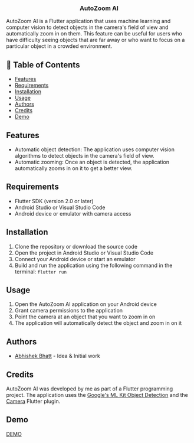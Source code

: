 <h3 align="center">AutoZoom AI</h3>
AutoZoom AI is a Flutter application that uses machine learning and computer vision to detect objects in the camera's field of view and automatically zoom in on them. This feature can be useful for users who have difficulty seeing objects that are far away or who want to focus on a particular object in a crowded environment.

## 📝 Table of Contents
- [Features](#features)
- [Requirements](#requirements)
- [Installation](#installation)
- [Usage](#usage)
- [Authors](#authors)
- [Credits](#credits)
- [Demo](#demo)

## Features <a name = "features"></a>
- Automatic object detection: The application uses computer vision algorithms to detect objects in the camera's field of view.
- Automatic zooming: Once an object is detected, the application automatically zooms in on it to get a better view.

## Requirements <a name = "requirements"></a>
- Flutter SDK (version 2.0 or later)
- Android Studio or Visual Studio Code
- Android device or emulator with camera access

## Installation <a name = "installation"></a>
1. Clone the repository or download the source code
2. Open the project in Android Studio or Visual Studio Code
3. Connect your Android device or start an emulator
4. Build and run the application using the following command in the terminal: `flutter run`

## Usage <a name = "usage"></a>
1. Open the AutoZoom AI application on your Android device
2. Grant camera permissions to the application
3. Point the camera at an object that you want to zoom in on
4. The application will automatically detect the object and zoom in on it

## Authors <a name = "authors"></a>
- [Abhishek Bhatt](https://github.com/bhattabhi013) - Idea & Initial work

## Credits <a name = "credits"></a>
AutoZoom AI was developed by me as part of a Flutter programming project. The application uses the [Google's ML Kit Object Detection](https://pub.dev/packages/google_mlkit_object_detection) and the [Camera](https://pub.dev/packages/camera) Flutter plugin.

## Demo <a name = "demo"></a>
[DEMO](https://youtu.be/odKU5AsooE4)


